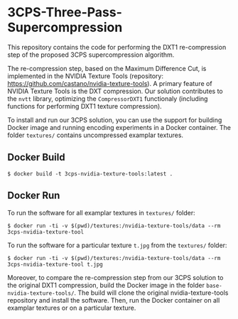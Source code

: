 # 3CPS-Three-Pass-Supercompression
This repository contains the code for performing the DXT1 re-compression step of the proposed 3CPS supercompression algorithm.

The re-compression step, based on the Maximum Difference Cut, is implemented in the NVIDIA Texture Tools (repository: https://github.com/castano/nvidia-texture-tools).
A primary feature of NVIDIA Texture Tools is the DXT compression. Our solution contributes to the `nvtt` library, optimizing the `CompressorDXT1` functionaly (including functions for performing DXT1 texture compression).

To install and run our 3CPS solution, you can use the support for building Docker image and running encoding experiments in a Docker container. The folder `textures/` contains uncompressed examplar textures.

## Docker Build
```
$ docker build -t 3cps-nvidia-texture-tools:latest .
```

## Docker Run

To run the software for all examplar textures in `textures/` folder:
```
$ docker run -ti -v $(pwd)/textures:/nvidia-texture-tools/data --rm 3cps-nvidia-texture-tool
```

To run the software for a particular texture `t.jpg` from the `textures/` folder:
```
$ docker run -ti -v $(pwd)/textures:/nvidia-texture-tools/data --rm 3cps-nvidia-texture-tool t.jpg
```

Moreover, to compare the re-compression step from our 3CPS solution to the original DXT1 compression, build the Docker image in the folder `base-nvidia-texture-tools/`. The build will clone the original nvidia-texture-tools repository and install the software. Then, run the Docker container on all examplar textures or on a particular texture.

